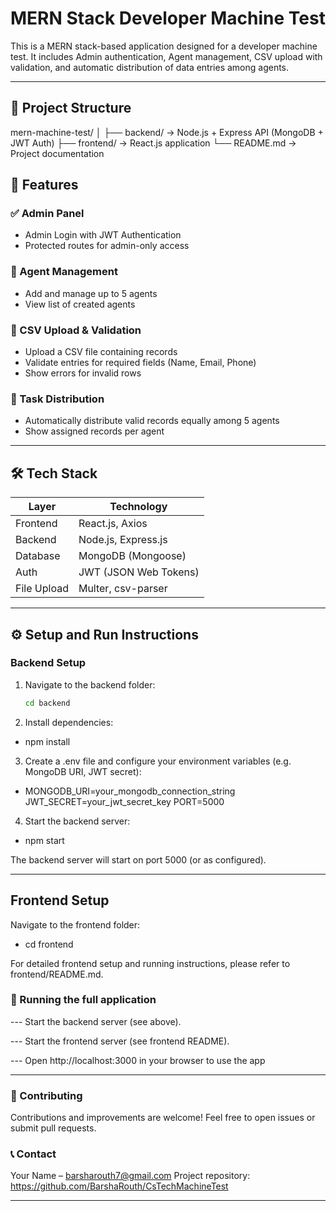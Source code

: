 # MERN Stack Developer Machine Test

This is a MERN stack-based application designed for a developer machine test. It includes Admin authentication, Agent management, CSV upload with validation, and automatic distribution of data entries among agents.

---

## 📁 Project Structure
mern-machine-test/
│
├── backend/ → Node.js + Express API (MongoDB + JWT Auth)
├── frontend/ → React.js application
└── README.md → Project documentation


## 🚀 Features

### ✅ Admin Panel
- Admin Login with JWT Authentication
- Protected routes for admin-only access

### 👤 Agent Management
- Add and manage up to 5 agents
- View list of created agents

### 📄 CSV Upload & Validation
- Upload a CSV file containing records
- Validate entries for required fields (Name, Email, Phone)
- Show errors for invalid rows

### 🔄 Task Distribution
- Automatically distribute valid records equally among 5 agents
- Show assigned records per agent

---

## 🛠️ Tech Stack

| Layer        | Technology      |
|--------------|-----------------|
| Frontend     | React.js, Axios |
| Backend      | Node.js, Express.js |
| Database     | MongoDB (Mongoose) |
| Auth         | JWT (JSON Web Tokens) |
| File Upload  | Multer, csv-parser |

---

## ⚙️ Setup and Run Instructions

### Backend Setup

1. Navigate to the backend folder:
   ```bash
   cd backend

2. Install dependencies:
- npm install

3. Create a .env file and configure your environment variables (e.g. MongoDB URI, JWT secret):
-   MONGODB_URI=your_mongodb_connection_string
    JWT_SECRET=your_jwt_secret_key
    PORT=5000


4. Start the backend server:
- npm start

The backend server will start on port 5000 (or as configured).

---

## Frontend Setup
Navigate to the frontend folder:
- cd frontend

For detailed frontend setup and running instructions, please refer to frontend/README.md.

### 🚀 Running the full application
--- Start the backend server (see above).

--- Start the frontend server (see frontend README).

--- Open http://localhost:3000 in your browser to use the app

---

### 👥 Contributing
Contributions and improvements are welcome! Feel free to open issues or submit pull requests.

### 📞 Contact
Your Name – barsharouth7@gmail.com
Project repository: https://github.com/BarshaRouth/CsTechMachineTest

---